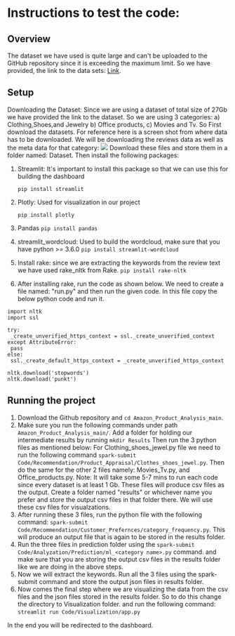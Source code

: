 # Instructions to test the code:

## Overview

The dataset we have used is quite large and can't be uploaded to the GitHub repository since it is exceeding the maximum limit. So we have provided,
the link to the data sets: [Link](https://cseweb.ucsd.edu/~jmcauley/datasets/amazon_v2/).

## Setup
 Downloading the Dataset:
Since we are using a dataset of total size of 27Gb we have provided the link to the dataset. So we are using 3 categories:
a) Clothing,Shoes,and Jewelry b) Office products, c) Movies and Tv. So First download the datasets. For reference here is a screen shot from where data has to be downloaded. 
We will  be downloading the reviews data as well as the meta data for that category:
![](https://github.com/cmpt-732/Amazon_Product_Analysis/assets/54028832/4b073811-b4bf-4a8b-9cf2-a68828c64ff8)
Download these files and store them in a folder named: Dataset.
Then install the following packages:
1. Streamlit: It's important to install this package so that we can use this for building the dashboard

    ``` pip install streamlit ```

2. Plotly: Used for visualization in our project

    ```pip install plotly```

3. Pandas
  ```pip install pandas```

4. streamlit_wordcloud: Used to build the wordcloud, make sure that you have python >= 3.6.0
   ```pip install streamlit-wordcloud```

5. Install rake: since we are extracting the keywords from the review text we have used rake_nltk from Rake. ``` pip install rake-nltk ```
6.  After installing rake, run the code as shown below. We need to create a file named: "run.py" and then run the given code.
   In this file copy the below python code and run it.
   ```
import nltk
import ssl

try:
    _create_unverified_https_context = ssl._create_unverified_context
except AttributeError:
    pass
else:
    ssl._create_default_https_context = _create_unverified_https_context

nltk.download('stopwords')
nltk.download('punkt')

   ```

## Running the project
1. Download the Github repository and ```cd Amazon_Product_Analysis_main```.
2. Make sure you run the following commands under path ```Amazon_Product_Analysis_main/```. Add a folder for holding our intermediate results by    running ```mkdir Results``` Then run the 3 python files as mentioned below:
   For Clothing_shoes_jewel.py file we need to run the following command ```spark-submit Code/Recommendation/Product_Appraisal/Clothes_shoes_jewel.py```. 
   Then do the same for the other 2 files namely: Movies_Tv.py, and Office_products.py. Note: It will take some 5-7 mins to run each code since every dataset is at least 1 Gb. These files will produce csv files as the output. Create a folder named "results" or whichever name you prefer and store the output csv files in that folder    there. We will use these csv files for visualzations. 
4. After running these 3 files, run the python file with the following command:
   ```spark-submit Code/Recommendation/Customer_Prefernces/category_frequency.py```. This will produce an output file that is again to be stored in the results folder.
5. Run the three files in prediction folder using the ```spark-submit Code/Analyzation/Prediction/ml_<category name>.py``` command.
   and make sure that you are storing the output csv files in the results folder like we are doing in the above steps.
7. Now we will extract the keywords. Run all the 3 files using the spark-submit command and store the output json files in results folder.
8. Now comes the final step where we are visualizing the data from the csv files and the json files stored in the results folder. So to do this
   change the directory to Visualization folder. and run the following command:  ``` streamlit run Code/Visualization/app.py ```

In the end you will be redirected to the dashboard. 

